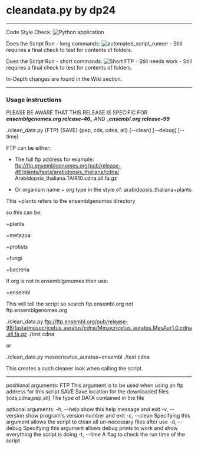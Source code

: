 # cleandata.py by dp24
---
Code Style Check:                     ![Python application](https://github.com/DLBPointon/gEVAL_cleaner/workflows/Python%20application/badge.svg?branch=master)

Does the Script Run - long commands: ![automated_script_runner](https://github.com/DLBPointon/gEVAL_cleaner/workflows/automated_script_runner/badge.svg?branch=master) - Still requires a final check to test for contents of folders.

Does the Script Run - short commands: ![Short FTP - Still needs work](https://github.com/DLBPointon/gEVAL_cleaner/workflows/Short%20FTP%20-%20Still%20needs%20work/badge.svg?branch=master) - Still requires a final check to test for contents of folders.

In-Depth changes are found in the Wiki section.

---
### Usage instructions

PLEASE BE AWARE THAT THIS RELEASE IS SPECIFIC FOR __***ensemblgenomes.org release-46***___ AND ___***ensembl.org release-99***__

./clean_data.py {FTP} {SAVE} {pep, cds, cdna, all}
                 [--clean] [--debug] [--time]

FTP can be either:
- The full ftp address for example:
        ftp://ftp.ensemblgenomes.org/pub/release-46/plants/fasta/arabidopsis_thaliana/cdna/
        Arabidopsis_thaliana.TAIR10.cdna.all.fa.gz

- Or organism name + org type in the style of:
        arabidopsis_thaliana+plants
        
This +plants refers to the ensemblgenomes directory

so this can be:

+plants

+metazoa

+protists

+fungi

+bacteria

If org is not in ensemblgenomes then use:

+ensembl

This will tell the script so search ftp.ensembl.org not ftp.ensemblgenomes.org

./clean_data.py ftp://ftp.ensembl.org/pub/release-98/fasta/mesocricetus_auratus/cdna/Mesocricetus_auratus.MesAur1.0.cdna.all.fa.gz ./test cdna

or

./clean_data.py mesocricetus_auratus+ensembl ./test cdna

This creates a such cleaner look when calling the script.

-------------

positional arguments:
  FTP                 This argument is to be used when using an ftp address
                      for this script
  SAVE                Save location for the downloaded files
  {cds,cdna,pep,all}  The type of DATA contained in the file

optional arguments:
  -h, --help          show this help message and exit
  -v, --version       show program's version number and exit
  -c, --clean         Specifying this argument allows the script to clean all
                      un-necessary files after use
  -d, --debug         Specifying this argument allows debug prints to work and
                      show everything the script is doing
  -t, --time          A flag to check the run time of the script


